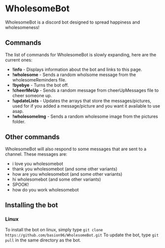 # WholesomeBot
WholesomeBot is a discord bot designed to spread happiness and wholesomeness!

## Commands
The list of commands for WholesomeBot is slowly expanding, here are the current ones:
- **!info** - Displays information about the bot and links to this page.
- **!wholesome** - Sends a random wholsome message from the wholesomeReminders file.
- **!byebye** - Turns the bot off.
- **!cheerMeUp** - Sends a random message from cheerUpMessages file to cheer someone up.
- **!updateLists** - Updates the arrays that store the messages/pictures, used for if you added a message/picture and you want it available to use asap.
- **!wholesomeImg** - Sends a random wholesome image from the pictures folder.

## Other commands
WholesomeBot will also respond to some messages that are sent to a channel. These messages are:
- i love you wholesomebot
- thank you wholesomebot (and some other variants)
- how are you wholesomebot (and some other variants)
- hi wholesomebot (and some other variants)
- SPOOK!
- how do you work wholesomebot

## Installing the bot
### Linux
To install the bot on linux, simply type `git clone https://github.com/basion96/WholesomeBot.git`
To update the bot, type `git pull` in the same directory as the bot.
